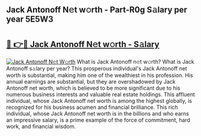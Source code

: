 ## Jack Antonoff N𝚎t w𝚘rth - Part-R0g S𝚊lary per year 5E5W3

# <h2><a href="http://gc1iehg.nevu.top/?p=Jack+Antonoff">🔗 👉🔴 Jack Antonoff N𝚎t w𝚘rth - S𝚊lary</a></h2>

[![Jack Antonoff N𝚎t W𝚘rth](https://i.imgur.com/Oavwk0R.jpeg)](http://gc1iehg.nevu.top/?p=Jack+Antonoff)
What is Jack Antonoff n𝚎t w𝚘rth? What is Jack Antonoff s𝚊lary per year?
This prosperous individual's Jack Antonoff net worth is substantial, making him one of the wealthiest in his profession. His annual earnings are substantial, but they are overshadowed by Jack Antonoff net worth, which is believed to be more significant due to his numerous business interests and valuable real estate holdings. This affluent individual, whose Jack Antonoff net worth is among the highest globally, is recognized for his business acumen and financial brilliance. This rich individual, whose Jack Antonoff net worth is in the billions and who earns an impressive salary, is a prime example of the force of commitment, hard work, and financial wisdom.
